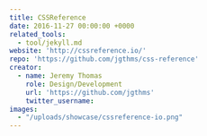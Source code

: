 ```yaml
---
title: CSSReference
date: 2016-11-27 00:00:00 +0000
related_tools:
  - tool/jekyll.md
website: 'http://cssreference.io/'
repo: 'https://github.com/jgthms/css-reference'
creator:
  - name: Jeremy Thomas
    role: Design/Development
    url: 'https://github.com/jgthms'
    twitter_username:
images:
  - "/uploads/showcase/cssreference-io.png"
---
```

